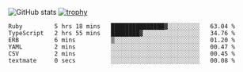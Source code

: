 ![GitHub stats](https://github-readme-stats.vercel.app/api?username=ksk001100&show_icons=true&theme=tokyonight)
[![trophy](https://github-profile-trophy.vercel.app/?username=ksk001100&theme=onedark)](https://github.com/ryo-ma/github-profile-trophy)

<!--START_SECTION:waka-->

```text
Ruby         5 hrs 18 mins   ███████████████▓░░░░░░░░░   63.04 %
TypeScript   2 hrs 55 mins   ████████▓░░░░░░░░░░░░░░░░   34.76 %
ERB          6 mins          ▒░░░░░░░░░░░░░░░░░░░░░░░░   01.20 %
YAML         2 mins          ░░░░░░░░░░░░░░░░░░░░░░░░░   00.47 %
CSV          2 mins          ░░░░░░░░░░░░░░░░░░░░░░░░░   00.45 %
textmate     0 secs          ░░░░░░░░░░░░░░░░░░░░░░░░░   00.08 %
```

<!--END_SECTION:waka-->
